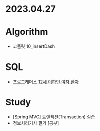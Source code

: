 # 2023.04.27

# Algorithm
* 코플릿 10_insertDash

# SQL
* 프로그래머스 [12세 이하인 여자 환자](https://school.programmers.co.kr/learn/courses/30/lessons/132201)

# Study
* [Spring MVC] 트랜잭션(Transaction) 실습
* 정보처리기사 필기 [공부]


